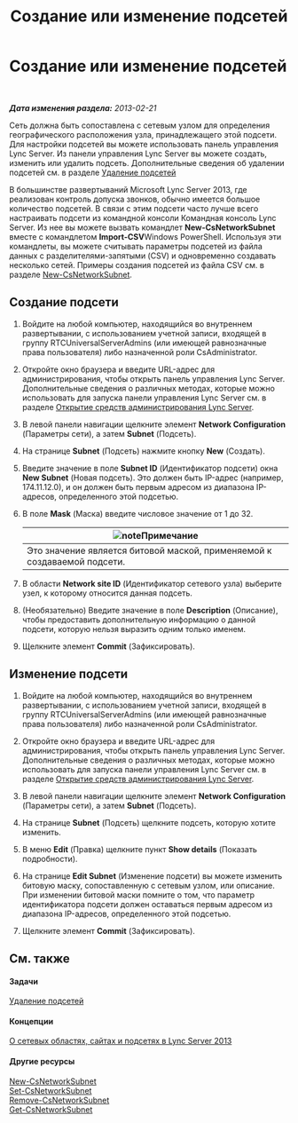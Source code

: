 ﻿---
title: Создание или изменение подсетей
TOCTitle: Создание или изменение подсетей
ms:assetid: 1ba8c4e3-fbc7-4758-88ac-d651fef17bed
ms:mtpsurl: https://technet.microsoft.com/ru-ru/library/Gg520957(v=OCS.15)
ms:contentKeyID: 49309104
ms.date: 05/19/2016
mtps_version: v=OCS.15
ms.translationtype: HT
---

# Создание или изменение подсетей

 

_**Дата изменения раздела:** 2013-02-21_

Сеть должна быть сопоставлена с сетевым узлом для определения географического расположения узла, принадлежащего этой подсети. Для настройки подсетей вы можете использовать панель управления Lync Server. Из панели управления Lync Server вы можете создать, изменить или удалить подсеть. Дополнительные сведения об удалении подсетей см. в разделе [Удаление подсетей](lync-server-2013-deleting-network-subnets.md)

В большинстве развертываний Microsoft Lync Server 2013, где реализован контроль допуска звонков, обычно имеется большое количество подсетей. В связи с этим подсети часто лучше всего настраивать подсети из командной консоли Командная консоль Lync Server. Из нее вы можете вызвать командлет **New-CsNetworkSubnet** вместе с командлетом **Import-CSV**Windows PowerShell. Используя эти командлеты, вы можете считывать параметры подсетей из файла данных с разделителями-запятыми (CSV) и одновременно создавать несколько сетей. Примеры создания подсетей из файла CSV см. в разделе [New-CsNetworkSubnet](https://docs.microsoft.com/en-us/powershell/module/skype/New-CsNetworkSubnet).

## Создание подсети

1.  Войдите на любой компьютер, находящийся во внутреннем развертывании, с использованием учетной записи, входящей в группу RTCUniversalServerAdmins (или имеющей равнозначные права пользователя) либо назначенной роли CsAdministrator.

2.  Откройте окно браузера и введите URL-адрес для администрирования, чтобы открыть панель управления Lync Server. Дополнительные сведения о различных методах, которые можно использовать для запуска панели управления Lync Server см. в разделе [Открытие средств администрирования Lync Server](lync-server-2013-open-lync-server-administrative-tools.md).

3.  В левой панели навигации щелкните элемент **Network Configuration** (Параметры сети), а затем **Subnet** (Подсеть).

4.  На странице **Subnet** (Подсеть) нажмите кнопку **New** (Создать).

5.  Введите значение в поле **Subnet ID** (Идентификатор подсети) окна **New Subnet** (Новая подсеть). Это должен быть IP-адрес (например, 174.11.12.0), и он должен быть первым адресом из диапазона IP-адресов, определенного этой подсетью.

6.  В поле **Mask** (Маска) введите числовое значение от 1 до 32.
    
    <table>
    <thead>
    <tr class="header">
    <th><img src="images/Gg398412.note(OCS.15).gif" title="note" alt="note" />Примечание</th>
    </tr>
    </thead>
    <tbody>
    <tr class="odd">
    <td>Это значение является битовой маской, применяемой к создаваемой подсети.</td>
    </tr>
    </tbody>
    </table>


7.  В области **Network site ID** (Идентификатор сетевого узла) выберите узел, к которому относится данная подсеть.

8.  (Необязательно) Введите значение в поле **Description** (Описание), чтобы предоставить дополнительную информацию о данной подсети, которую нельзя выразить одним только именем.

9.  Щелкните элемент **Commit** (Зафиксировать).

## Изменение подсети

1.  Войдите на любой компьютер, находящийся во внутреннем развертывании, с использованием учетной записи, входящей в группу RTCUniversalServerAdmins (или имеющей равнозначные права пользователя) либо назначенной роли CsAdministrator.

2.  Откройте окно браузера и введите URL-адрес для администрирования, чтобы открыть панель управления Lync Server. Дополнительные сведения о различных методах, которые можно использовать для запуска панели управления Lync Server см. в разделе [Открытие средств администрирования Lync Server](lync-server-2013-open-lync-server-administrative-tools.md).

3.  В левой панели навигации щелкните элемент **Network Configuration** (Параметры сети), а затем **Subnet** (Подсеть).

4.  На странице **Subnet** (Подсеть) щелкните подсеть, которую хотите изменить.

5.  В меню **Edit** (Правка) щелкните пункт **Show details** (Показать подробности).

6.  На странице **Edit Subnet** (Изменение подсети) вы можете изменить битовую маску, сопоставленную с сетевым узлом, или описание. При изменении битовой маски помните о том, что параметр идентификатора подсети должен оставаться первым адресом из диапазона IP-адресов, определенного этой подсетью.

7.  Щелкните элемент **Commit** (Зафиксировать).

## См. также

#### Задачи

[Удаление подсетей](lync-server-2013-deleting-network-subnets.md)  

#### Концепции

[О сетевых областях, сайтах и подсетях в Lync Server 2013](lync-server-2013-about-network-regions-sites-and-subnets.md)  

#### Другие ресурсы

[New-CsNetworkSubnet](https://docs.microsoft.com/en-us/powershell/module/skype/New-CsNetworkSubnet)  
[Set-CsNetworkSubnet](https://docs.microsoft.com/en-us/powershell/module/skype/Set-CsNetworkSubnet)  
[Remove-CsNetworkSubnet](https://docs.microsoft.com/en-us/powershell/module/skype/Remove-CsNetworkSubnet)  
[Get-CsNetworkSubnet](https://docs.microsoft.com/en-us/powershell/module/skype/Get-CsNetworkSubnet)

